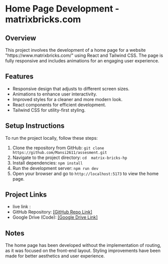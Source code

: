<!DOCTYPE html>
<html lang="en">
<head>
  <meta charset="UTF-8">
  <meta name="viewport" content="width=device-width, initial-scale=1.0">
  
</head>
<body>

  <h1>Home Page Development - matrixbricks.com</h1>
  
  <h2>Overview</h2>
  <p>This project involves the development of a home page for a website "https://www.matrixbricks.com/" using React and Tailwind CSS. The page is fully responsive and includes animations for an engaging user experience.</p>
  
  <h2>Features</h2>
  <ul>
    <li>Responsive design that adjusts to different screen sizes.</li>
    <li>Animations to enhance user interactivity.</li>
    <li>Improved styles for a cleaner and more modern look.</li>
    <li>React components for efficient development.</li>
    <li>Tailwind CSS for utility-first styling.</li>
  </ul>

  <h2>Setup Instructions</h2>
  <p>To run the project locally, follow these steps:</p>
  <ol>
    <li>Clone the repository from GitHub: <code>git clone https://github.com/Mansi2611/assesment.git </code></li>
    <li>Navigate to the project directory: <code>cd  matrix-bricks-hp    </code></li>
    <li>Install dependencies: <code>npm install</code></li>
    <li>Run the development server: <code>npm run dev</code></li>
    <li>Open your browser and go to <code>http://localhost:5173</code> to view the home page.</li>
  </ol>

  <h2>Project Links</h2>
  <ul>
    <li>live link :<a href="https://matrixbrick.vercel.app/"></a> </li>
    <li>GitHub Repository: <a href="https://github.com/Mansi2611/assesment" target="_blank">[GitHub Repo Link]</a></li>
    <li>Google Drive (Code): <a href="https://drive.google.com/file/d/1QIHVnSlnTkHMUxodGfNBkR2NSkrKMEac/view?usp=drive_link" target="_blank">[Google Drive Link]</a></li>
  </ul>

  <h2>Notes</h2>
  <p>The home page has been developed without the implementation of routing, as it was focused on the front-end layout. Styling improvements have been made for better aesthetics and user experience.</p>
  
</body>
</html>
